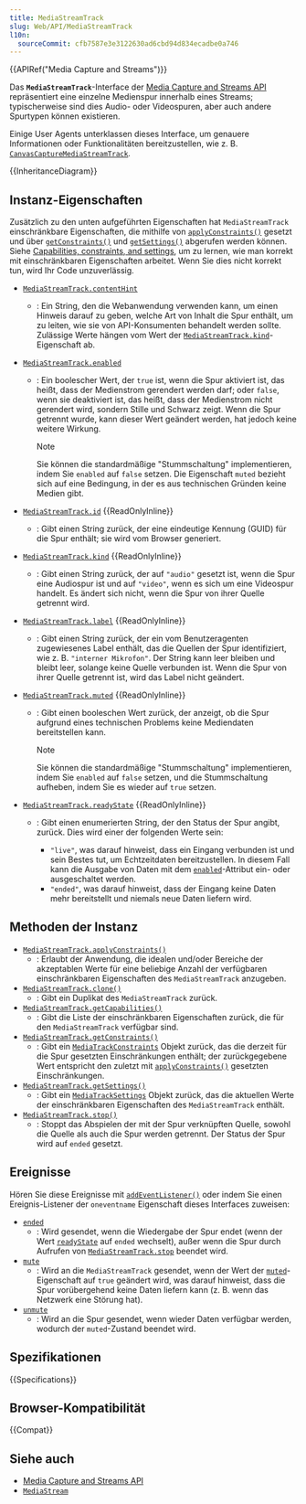 ```yaml
---
title: MediaStreamTrack
slug: Web/API/MediaStreamTrack
l10n:
  sourceCommit: cfb7587e3e3122630ad6cbd94d834ecadbe0a746
---
```


{{APIRef("Media Capture and Streams")}}

Das **`MediaStreamTrack`**-Interface der [Media Capture and Streams API](/de/docs/Web/API/Media_Capture_and_Streams_API) repräsentiert eine einzelne Medienspur innerhalb eines Streams; typischerweise sind dies Audio- oder Videospuren, aber auch andere Spurtypen können existieren.

Einige User Agents unterklassen dieses Interface, um genauere Informationen oder Funktionalitäten bereitzustellen, wie z. B. [`CanvasCaptureMediaStreamTrack`](/de/docs/Web/API/CanvasCaptureMediaStreamTrack).

{{InheritanceDiagram}}

## Instanz-Eigenschaften

Zusätzlich zu den unten aufgeführten Eigenschaften hat `MediaStreamTrack` einschränkbare Eigenschaften, die mithilfe von [`applyConstraints()`](/de/docs/Web/API/MediaStreamTrack/applyConstraints) gesetzt und über [`getConstraints()`](/de/docs/Web/API/MediaStreamTrack/getConstraints) und [`getSettings()`](/de/docs/Web/API/MediaStreamTrack/getSettings) abgerufen werden können. Siehe [Capabilities, constraints, and settings](/de/docs/Web/API/Media_Capture_and_Streams_API/Constraints), um zu lernen, wie man korrekt mit einschränkbaren Eigenschaften arbeitet. Wenn Sie dies nicht korrekt tun, wird Ihr Code unzuverlässig.

- [`MediaStreamTrack.contentHint`](/de/docs/Web/API/MediaStreamTrack/contentHint)
  - : Ein String, den die Webanwendung verwenden kann, um einen Hinweis darauf zu geben, welche Art von Inhalt die Spur enthält, um zu leiten, wie sie von API-Konsumenten behandelt werden sollte. Zulässige Werte hängen vom Wert der [`MediaStreamTrack.kind`](/de/docs/Web/API/MediaStreamTrack/kind)-Eigenschaft ab.
- [`MediaStreamTrack.enabled`](/de/docs/Web/API/MediaStreamTrack/enabled)

  - : Ein boolescher Wert, der `true` ist, wenn die Spur aktiviert ist, das heißt, dass der Medienstrom gerendert werden darf; oder `false`, wenn sie deaktiviert ist, das heißt, dass der Medienstrom nicht gerendert wird, sondern Stille und Schwarz zeigt. Wenn die Spur getrennt wurde, kann dieser Wert geändert werden, hat jedoch keine weitere Wirkung.

    > [!NOTE]
    > Sie können die standardmäßige "Stummschaltung" implementieren, indem Sie `enabled` auf `false` setzen. Die Eigenschaft `muted` bezieht sich auf eine Bedingung, in der es aus technischen Gründen keine Medien gibt.

- [`MediaStreamTrack.id`](/de/docs/Web/API/MediaStreamTrack/id) {{ReadOnlyInline}}
  - : Gibt einen String zurück, der eine eindeutige Kennung (GUID) für die Spur enthält; sie wird vom Browser generiert.
- [`MediaStreamTrack.kind`](/de/docs/Web/API/MediaStreamTrack/kind) {{ReadOnlyInline}}
  - : Gibt einen String zurück, der auf `"audio"` gesetzt ist, wenn die Spur eine Audiospur ist und auf `"video"`, wenn es sich um eine Videospur handelt. Es ändert sich nicht, wenn die Spur von ihrer Quelle getrennt wird.
- [`MediaStreamTrack.label`](/de/docs/Web/API/MediaStreamTrack/label) {{ReadOnlyInline}}
  - : Gibt einen String zurück, der ein vom Benutzeragenten zugewiesenes Label enthält, das die Quellen der Spur identifiziert, wie z. B. `"interner Mikrofon"`. Der String kann leer bleiben und bleibt leer, solange keine Quelle verbunden ist. Wenn die Spur von ihrer Quelle getrennt ist, wird das Label nicht geändert.
- [`MediaStreamTrack.muted`](/de/docs/Web/API/MediaStreamTrack/muted) {{ReadOnlyInline}}

  - : Gibt einen booleschen Wert zurück, der anzeigt, ob die Spur aufgrund eines technischen Problems keine Mediendaten bereitstellen kann.

    > [!NOTE]
    > Sie können die standardmäßige "Stummschaltung" implementieren, indem Sie `enabled` auf `false` setzen, und die Stummschaltung aufheben, indem Sie es wieder auf `true` setzen.

- [`MediaStreamTrack.readyState`](/de/docs/Web/API/MediaStreamTrack/readyState) {{ReadOnlyInline}}

  - : Gibt einen enumerierten String, der den Status der Spur angibt, zurück. Dies wird einer der folgenden Werte sein:

    - `"live"`, was darauf hinweist, dass ein Eingang verbunden ist und sein Bestes tut, um Echtzeitdaten bereitzustellen. In diesem Fall kann die Ausgabe von Daten mit dem [`enabled`](/de/docs/Web/API/MediaStreamTrack/enabled)-Attribut ein- oder ausgeschaltet werden.
    - `"ended"`, was darauf hinweist, dass der Eingang keine Daten mehr bereitstellt und niemals neue Daten liefern wird.

## Methoden der Instanz

- [`MediaStreamTrack.applyConstraints()`](/de/docs/Web/API/MediaStreamTrack/applyConstraints)
  - : Erlaubt der Anwendung, die idealen und/oder Bereiche der akzeptablen Werte für eine beliebige Anzahl der verfügbaren einschränkbaren Eigenschaften des `MediaStreamTrack` anzugeben.
- [`MediaStreamTrack.clone()`](/de/docs/Web/API/MediaStreamTrack/clone)
  - : Gibt ein Duplikat des `MediaStreamTrack` zurück.
- [`MediaStreamTrack.getCapabilities()`](/de/docs/Web/API/MediaStreamTrack/getCapabilities)
  - : Gibt die Liste der einschränkbaren Eigenschaften zurück, die für den `MediaStreamTrack` verfügbar sind.
- [`MediaStreamTrack.getConstraints()`](/de/docs/Web/API/MediaStreamTrack/getConstraints)
  - : Gibt ein [`MediaTrackConstraints`](/de/docs/Web/API/MediaTrackConstraints) Objekt zurück, das die derzeit für die Spur gesetzten Einschränkungen enthält; der zurückgegebene Wert entspricht den zuletzt mit [`applyConstraints()`](/de/docs/Web/API/MediaStreamTrack/applyConstraints) gesetzten Einschränkungen.
- [`MediaStreamTrack.getSettings()`](/de/docs/Web/API/MediaStreamTrack/getSettings)
  - : Gibt ein [`MediaTrackSettings`](/de/docs/Web/API/MediaTrackSettings) Objekt zurück, das die aktuellen Werte der einschränkbaren Eigenschaften des `MediaStreamTrack` enthält.
- [`MediaStreamTrack.stop()`](/de/docs/Web/API/MediaStreamTrack/stop)
  - : Stoppt das Abspielen der mit der Spur verknüpften Quelle, sowohl die Quelle als auch die Spur werden getrennt. Der Status der Spur wird auf `ended` gesetzt.

## Ereignisse

Hören Sie diese Ereignisse mit [`addEventListener()`](/de/docs/Web/API/EventTarget/addEventListener) oder indem Sie einen Ereignis-Listener der `oneventname` Eigenschaft dieses Interfaces zuweisen:

- [`ended`](/de/docs/Web/API/MediaStreamTrack/ended_event)
  - : Wird gesendet, wenn die Wiedergabe der Spur endet (wenn der Wert [`readyState`](/de/docs/Web/API/MediaStreamTrack/readyState) auf `ended` wechselt), außer wenn die Spur durch Aufrufen von [`MediaStreamTrack.stop`](/de/docs/Web/API/MediaStreamTrack/stop) beendet wird.
- [`mute`](/de/docs/Web/API/MediaStreamTrack/mute_event)
  - : Wird an die `MediaStreamTrack` gesendet, wenn der Wert der [`muted`](/de/docs/Web/API/MediaStreamTrack/muted)-Eigenschaft auf `true` geändert wird, was darauf hinweist, dass die Spur vorübergehend keine Daten liefern kann (z. B. wenn das Netzwerk eine Störung hat).
- [`unmute`](/de/docs/Web/API/MediaStreamTrack/unmute_event)
  - : Wird an die Spur gesendet, wenn wieder Daten verfügbar werden, wodurch der `muted`-Zustand beendet wird.

## Spezifikationen

{{Specifications}}

## Browser-Kompatibilität

{{Compat}}

## Siehe auch

- [Media Capture and Streams API](/de/docs/Web/API/Media_Capture_and_Streams_API)
- [`MediaStream`](/de/docs/Web/API/MediaStream)
